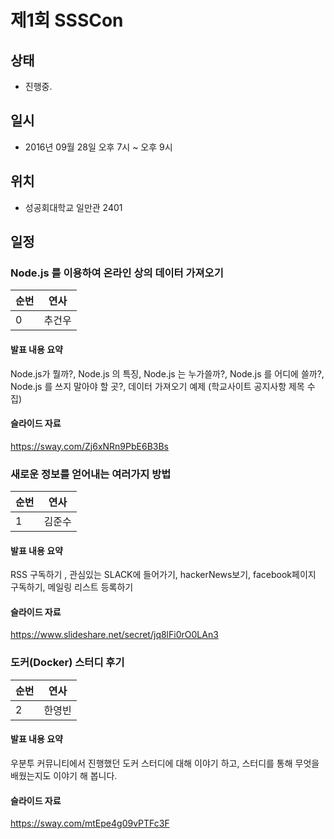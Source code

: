 # 제1회 SSSCon

## 상태
 - 진행중.

## 일시
 - 2016년 09월 28일 오후 7시 ~ 오후 9시

## 위치
 - 성공회대학교 일만관 2401

## 일정

### Node.js 를 이용하여 온라인 상의 데이터 가져오기
순번|연사
--- | ---
0 | 추건우
#### 발표 내용 요약
Node.js가 뭘까?, Node.js 의 특징, Node.js 는 누가쓸까?, Node.js 를 어디에 쓸까?, Node.js 를 쓰지 말아야 할 곳?, 데이터 가져오기 예제 (학교사이트 공지사항 제목 수집)
#### 슬라이드 자료
https://sway.com/Zj6xNRn9PbE6B3Bs

### 새로운 정보를 얻어내는 여러가지 방법
순번|연사
--- | ---
1 | 김준수
#### 발표 내용 요약
RSS 구독하기 , 관심있는 SLACK에 들어가기, hackerNews보기, facebook페이지 구독하기, 메일링 리스트 등록하기
#### 슬라이드 자료
https://www.slideshare.net/secret/jq8lFi0rO0LAn3

### 도커(Docker) 스터디 후기
순번|연사
--- | ---
2 | 한영빈
#### 발표 내용 요약
우분투 커뮤니티에서 진행했던 도커 스터디에 대해 이야기 하고, 스터디를 통해 무엇을 배웠는지도 이야기 해 봅니다.
#### 슬라이드 자료
https://sway.com/mtEpe4g09vPTFc3F
